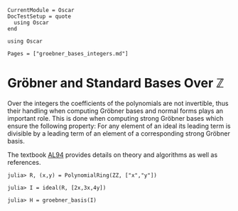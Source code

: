 ```@meta
CurrentModule = Oscar
DocTestSetup = quote
  using Oscar
end
```

```@setup oscar
using Oscar
```

```@contents
Pages = ["groebner_bases_integers.md"]
```

# Gröbner and Standard Bases Over $\mathbb Z$

Over the integers the coefficients of the polynomials 
are not invertible, thus their handling when computing
Gröbner bases and normal forms plays an important role. This is done when 
computing strong Gröbner bases which ensure the following property: 
For any element of an ideal its leading term is divisible by a leading term of an 
element of a corresponding strong Gröbner basis.

The textbook [AL94](@cite) provides details on theory and algorithms as well as references.

```jldoctest
julia> R, (x,y) = PolynomialRing(ZZ, ["x","y"])

julia> I = ideal(R, [2x,3x,4y])

julia> H = groebner_basis(I)

```
